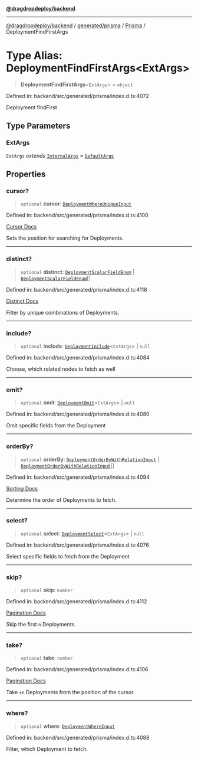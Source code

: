 [**@dragdropdeploy/backend**](../../../../../README.md)

***

[@dragdropdeploy/backend](../../../../../README.md) / [generated/prisma](../../../README.md) / [Prisma](../README.md) / DeploymentFindFirstArgs

# Type Alias: DeploymentFindFirstArgs\<ExtArgs\>

> **DeploymentFindFirstArgs**\<`ExtArgs`\> = `object`

Defined in: backend/src/generated/prisma/index.d.ts:4072

Deployment findFirst

## Type Parameters

### ExtArgs

`ExtArgs` *extends* [`InternalArgs`](../../../runtime/library/type-aliases/InternalArgs.md) = [`DefaultArgs`](../../../runtime/library/type-aliases/DefaultArgs.md)

## Properties

### cursor?

> `optional` **cursor**: [`DeploymentWhereUniqueInput`](DeploymentWhereUniqueInput.md)

Defined in: backend/src/generated/prisma/index.d.ts:4100

[Cursor Docs](https://www.prisma.io/docs/concepts/components/prisma-client/pagination#cursor-based-pagination)

Sets the position for searching for Deployments.

***

### distinct?

> `optional` **distinct**: [`DeploymentScalarFieldEnum`](DeploymentScalarFieldEnum.md) \| [`DeploymentScalarFieldEnum`](DeploymentScalarFieldEnum.md)[]

Defined in: backend/src/generated/prisma/index.d.ts:4118

[Distinct Docs](https://www.prisma.io/docs/concepts/components/prisma-client/distinct)

Filter by unique combinations of Deployments.

***

### include?

> `optional` **include**: [`DeploymentInclude`](DeploymentInclude.md)\<`ExtArgs`\> \| `null`

Defined in: backend/src/generated/prisma/index.d.ts:4084

Choose, which related nodes to fetch as well

***

### omit?

> `optional` **omit**: [`DeploymentOmit`](DeploymentOmit.md)\<`ExtArgs`\> \| `null`

Defined in: backend/src/generated/prisma/index.d.ts:4080

Omit specific fields from the Deployment

***

### orderBy?

> `optional` **orderBy**: [`DeploymentOrderByWithRelationInput`](DeploymentOrderByWithRelationInput.md) \| [`DeploymentOrderByWithRelationInput`](DeploymentOrderByWithRelationInput.md)[]

Defined in: backend/src/generated/prisma/index.d.ts:4094

[Sorting Docs](https://www.prisma.io/docs/concepts/components/prisma-client/sorting)

Determine the order of Deployments to fetch.

***

### select?

> `optional` **select**: [`DeploymentSelect`](DeploymentSelect.md)\<`ExtArgs`\> \| `null`

Defined in: backend/src/generated/prisma/index.d.ts:4076

Select specific fields to fetch from the Deployment

***

### skip?

> `optional` **skip**: `number`

Defined in: backend/src/generated/prisma/index.d.ts:4112

[Pagination Docs](https://www.prisma.io/docs/concepts/components/prisma-client/pagination)

Skip the first `n` Deployments.

***

### take?

> `optional` **take**: `number`

Defined in: backend/src/generated/prisma/index.d.ts:4106

[Pagination Docs](https://www.prisma.io/docs/concepts/components/prisma-client/pagination)

Take `±n` Deployments from the position of the cursor.

***

### where?

> `optional` **where**: [`DeploymentWhereInput`](DeploymentWhereInput.md)

Defined in: backend/src/generated/prisma/index.d.ts:4088

Filter, which Deployment to fetch.
